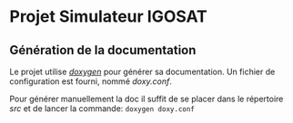 Projet Simulateur IGOSAT
========================

## Génération de la documentation
Le projet utilise [*doxygen*](http://www.stack.nl/~dimitri/doxygen/index.html) pour générer sa documentation. Un fichier de configuration est fourni, nommé *doxy.conf*.

Pour générer manuellement la doc il suffit de se placer dans le répertoire *src* et de lancer la commande:
```doxygen doxy.conf```

